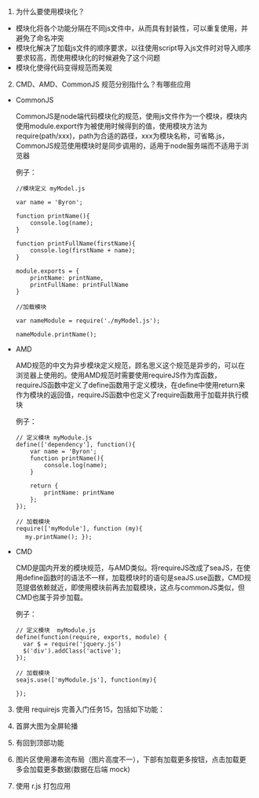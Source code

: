 1. 为什么要使用模块化？
  - 模块化将各个功能分隔在不同js文件中，从而具有封装性，可以重复使用，并避免了命名冲突
  - 模块化解决了加载js文件的顺序要求，以往使用script导入js文件时对导入顺序要求较高，而使用模块化的时候避免了这个问题
  - 模块化使得代码变得规范而美观
2. CMD、AMD、CommonJS 规范分别指什么？有哪些应用
  - CommonJS

    CommonJS是node端代码模块化的规范，使用js文件作为一个模块，模块内使用module.export作为被使用时候得到的值，使用模块方法为require(path/xxx)，path为合适的路径，xxx为模块名称，可省略.js，CommonJS规范使用模块时是同步调用的，适用于node服务端而不适用于浏览器
    
    例子：
    ```
    //模块定义 myModel.js

    var name = 'Byron';

    function printName(){
        console.log(name);
    }

    function printFullName(firstName){
        console.log(firstName + name);
    }

    module.exports = {
        printName: printName,
        printFullName: printFullName
    }

    //加载模块

    var nameModule = require('./myModel.js');

    nameModule.printName();
    ```
  - AMD

    AMD规范的中文为异步模块定义规范，顾名思义这个规范是异步的，可以在浏览器上使用的。使用AMD规范时需要使用requireJS作为库函数，requireJS函数中定义了define函数用于定义模块，在define中使用return来作为模块的返回值，requireJS函数中也定义了require函数用于加载并执行模块

    例子：
    ```
    // 定义模块 myModule.js
    define(['dependency'], function(){
        var name = 'Byron';
        function printName(){
            console.log(name);
        }

        return {
            printName: printName
        };
    });

    // 加载模块
    require(['myModule'], function (my){
    　 my.printName(); });
    ```
  - CMD

    CMD是国内开发的模块规范，与AMD类似。将requireJS改成了seaJS，在使用define函数时的语法不一样，加载模块时的语句是seaJS.use函数，CMD规范提倡依赖就近，即使用模块前再去加载模块，这点与commonJS类似，但CMD也属于异步加载。

    例子：
    ```
    // 定义模块  myModule.js
    define(function(require, exports, module) {
      var $ = require('jquery.js')
      $('div').addClass('active');
    });

    // 加载模块
    seajs.use(['myModule.js'], function(my){

    });
    ```
3. 使用 requirejs 完善入门任务15，包括如下功能：

 1. 首屏大图为全屏轮播
 2. 有回到顶部功能
 3. 图片区使用瀑布流布局（图片高度不一），下部有加载更多按钮，点击加载更多会加载更多数据(数据在后端 mock)
 4.  使用 r.js 打包应用